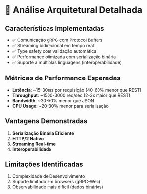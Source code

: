 # 📑 Análise Arquitetural Detalhada

## Características Implementadas
- ✅ Comunicação gRPC com Protocol Buffers
- ✅ Streaming bidirecional em tempo real
- ✅ Type safety com validação automática
- ✅ Performance otimizada com serialização binária
- ✅ Suporte a múltiplas linguagens (interoperabilidade)

## Métricas de Performance Esperadas
- **Latência**: ~15-30ms por requisição (40-60% menor que REST)
- **Throughput**: ~1500-3000 req/sec (2-3x maior que REST)
- **Bandwidth**: ~30-50% menor que JSON
- **CPU Usage**: ~20-30% menor para serialização

## Vantagens Demonstradas
1. **Serialização Binária Eficiente**
2. **HTTP/2 Nativo**
3. **Streaming Real-time**
4. **Interoperabilidade**

## Limitações Identificadas
1. Complexidade de Desenvolvimento
2. Suporte limitado em browsers (gRPC-Web)
3. Observabilidade mais difícil (dados binários)
